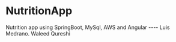 # NutritionApp
Nutrition app using SpringBoot, MySql, AWS and Angular ---- Luis Medrano. Waleed Qureshi
